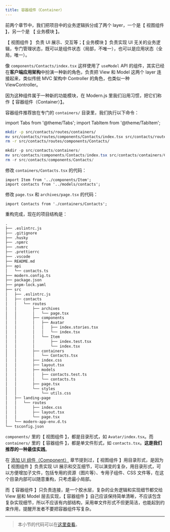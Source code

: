 ```yaml
---
title: 容器组件（Container）
---
```


前两个章节中，我们把项目中的业务逻辑拆分成了两个 layer，一个是【 视图组件 】，另一个是 【 业务模块 】。

【 视图组件 】 负责 UI 展示、交互等；【 业务模块 】负责实现 UI 无关的业务逻辑，专门管理状态，既可以是组件状态（局部，不唯一），也可以是应用状态（全局，唯一）。

像 `components/Contacts/index.tsx` 这样使用了 `useModel` API 的组件，其实已经在**客户端应用架构**中扮演一种新的角色，负责把 View 和 Model 这两个 layer 连接起来，类似传统 MVC 架构中 Controller 的角色，也类似一种 ViewController。

因为这种组件属于一种新的功能模块，在 Modern.js 里我们沿用习惯，把它们称作【 容器组件（Container）】。

容器组件推荐放在专门的 `containers/` 目录里，我们执行以下命令：

import Tabs from '@theme/Tabs';
import TabItem from '@theme/TabItem';

<Tabs>
<TabItem value="macOS" label="macOS" default>

```bash
mkdir -p src/contacts/routes/containers/
mv src/contacts/routes/components/Contacts/index.tsx src/contacts/routes/containers/Contacts.tsx
rm -r src/contacts/routes/components/Contacts/
```

</TabItem>
<TabItem value="Windows" label="Windows">

```powershell
mkdir -p src/contacts/containers/
mv src/contacts/components/Contacts/index.tsx src/contacts/containers/Contacts.tsx
rm -r src/contacts/components/Contacts/
```

</TabItem>
</Tabs>

修改 `containers/Contacts.tsx` 的代码：

```tsx
import Item from '../components/Item';
import contacts from '../models/contacts';
```

修改 `page.tsx` 和 `archives/page.tsx` 的代码：

```tsx
import Contacts from './containers/Contacts';
```

重构完成，现在的项目结构是：

```md
.
├── .eslintrc.js
├── .gitignore
├── .husky
├── .npmrc
├── .nvmrc
├── .prettierrc
├── .vscode
├── README.md
├── api
│   └── contacts.ts
├── modern.config.ts
├── package.json
├── pnpm-lock.yaml
├── src
│   ├── .eslintrc.js
│   ├── contacts
│   │   └── routes
│   │       ├── archives
│   │       │   └── page.tsx
│   │       ├── components
│   │       │   ├── Avatar
│   │       │   │   ├── index.stories.tsx
│   │       │   │   └── index.tsx
│   │       │   └── Item
│   │       │       ├── index.test.tsx
│   │       │       └── index.tsx
│   │       ├── containers
│   │       │   └── Contacts.tsx
│   │       ├── index.css
│   │       ├── layout.tsx
│   │       ├── models
│   │       │   ├── contacts.test.ts
│   │       │   └── contacts.ts
│   │       ├── page.tsx
│   │       └── styles
│   │           └── utils.css
│   ├── landing-page
│   │   └── routes
│   │       ├── index.css
│   │       ├── layout.tsx
│   │       └── page.tsx
│   └── modern-app-env.d.ts
└── tsconfig.json
```

`components/` 里的【 视图组件 】，都是目录形式，如 `Avatar/index.tsx`。而 `containers/` 里的【 容器组件 】，都是单文件形式，如 `contacts.tsx`。**这是我们推荐的一种最佳实践**。

在​ [添加 UI 组件（Component）](../c06-css-and-component/6.1-css-in-js.md) 章节提到过，【 视图组件 】用目录形式，是因为【 视图组件 】负责实现 UI 展示和交互细节，可以演变的复杂，用目录形式，可以方便增加子文件，包括专用的资源（图片等）、专用子组件、CSS 文件等，在这个目录内部可以随意重构，只考虑最小局部。

而【 容器组件 】只负责连接，是一个胶水层，复杂的业务逻辑和实现细节都交给 View 层和 Model 层去实现，【 容器组件 】自己应该保持简单清晰，不应该包含复杂实现细节，所以不应该有内部结构，采用单文件形式不但更简洁，也能起到约束作用，提醒开发者不要把容器组件写复杂。

---

> 本小节的代码可以在[这里查看](https://github.com/modern-js-dev/modern-js-examples/tree/main/tutorials/c11/hello-modern-2)。
